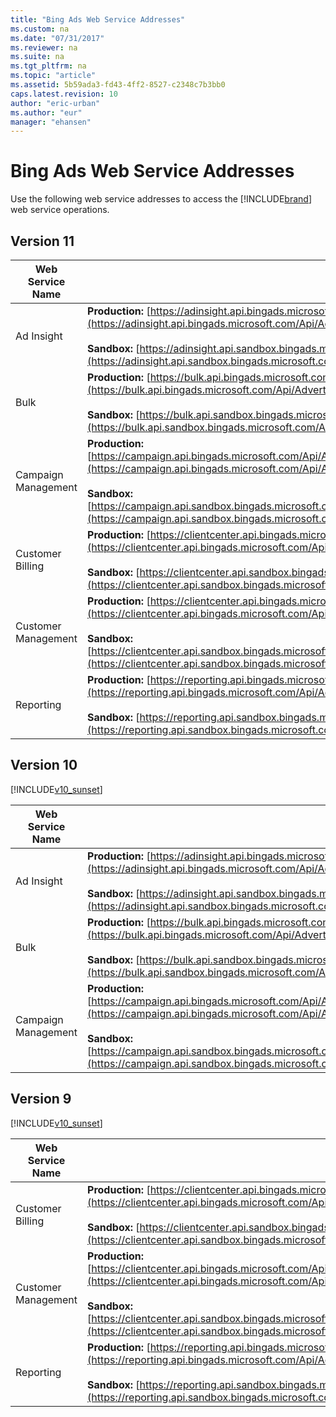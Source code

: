 ```yaml
---
title: "Bing Ads Web Service Addresses"
ms.custom: na
ms.date: "07/31/2017"
ms.reviewer: na
ms.suite: na
ms.tgt_pltfrm: na
ms.topic: "article"
ms.assetid: 5b59ada3-fd43-4ff2-8527-c2348c7b3bb0
caps.latest.revision: 10
author: "eric-urban"
ms.author: "eur"
manager: "ehansen"
---
```

# Bing Ads Web Service Addresses
Use the following web service addresses to access the [!INCLUDE[brand](../docset-overview/includes/brand.md)] web service operations.

## <a name="version10"></a>Version 11

|Web Service Name|Service Endpoints|
|--------------------|---------------------|
|Ad Insight|**Production:** [https://adinsight.api.bingads.microsoft.com/Api/Advertiser/AdInsight/v11/AdInsightService.svc](https://adinsight.api.bingads.microsoft.com/Api/Advertiser/AdInsight/v11/AdInsightService.svc)<br /><br />**Sandbox:** [https://adinsight.api.sandbox.bingads.microsoft.com/Api/Advertiser/AdInsight/v11/AdInsightService.svc](https://adinsight.api.sandbox.bingads.microsoft.com/Api/Advertiser/AdInsight/v11/AdInsightService.svc)|
|Bulk|**Production:** [https://bulk.api.bingads.microsoft.com/Api/Advertiser/CampaignManagement/v11/BulkService.svc](https://bulk.api.bingads.microsoft.com/Api/Advertiser/CampaignManagement/v11/BulkService.svc)<br /><br />**Sandbox:** [https://bulk.api.sandbox.bingads.microsoft.com/Api/Advertiser/CampaignManagement/v11/BulkService.svc](https://bulk.api.sandbox.bingads.microsoft.com/Api/Advertiser/CampaignManagement/v11/BulkService.svc)|
|Campaign Management|**Production:** [https://campaign.api.bingads.microsoft.com/Api/Advertiser/CampaignManagement/v11/CampaignManagementService.svc](https://campaign.api.bingads.microsoft.com/Api/Advertiser/CampaignManagement/v11/CampaignManagementService.svc)<br /><br />**Sandbox:** [https://campaign.api.sandbox.bingads.microsoft.com/Api/Advertiser/CampaignManagement/v11/CampaignManagementService.svc](https://campaign.api.sandbox.bingads.microsoft.com/Api/Advertiser/CampaignManagement/v11/CampaignManagementService.svc)|
|Customer Billing|**Production:** [https://clientcenter.api.bingads.microsoft.com/Api/Billing/v11/CustomerBillingService.svc](https://clientcenter.api.bingads.microsoft.com/Api/Billing/v11/CustomerBillingService.svc)<br /><br />**Sandbox:** [https://clientcenter.api.sandbox.bingads.microsoft.com/Api/Billing/v11/CustomerBillingService.svc](https://clientcenter.api.sandbox.bingads.microsoft.com/Api/Billing/v11/CustomerBillingService.svc)|
|Customer Management|**Production:** [https://clientcenter.api.bingads.microsoft.com/Api/CustomerManagement/v11/CustomerManagementService.svc](https://clientcenter.api.bingads.microsoft.com/Api/CustomerManagement/v11/CustomerManagementService.svc)<br /><br />**Sandbox:** [https://clientcenter.api.sandbox.bingads.microsoft.com/Api/CustomerManagement/v11/CustomerManagementService.svc](https://clientcenter.api.sandbox.bingads.microsoft.com/Api/CustomerManagement/v11/CustomerManagementService.svc)|
|Reporting|**Production:** [https://reporting.api.bingads.microsoft.com/Api/Advertiser/Reporting/v11/ReportingService.svc](https://reporting.api.bingads.microsoft.com/Api/Advertiser/Reporting/v11/ReportingService.svc)<br /><br />**Sandbox:** [https://reporting.api.sandbox.bingads.microsoft.com/Api/Advertiser/Reporting/v11/ReportingService.svc](https://reporting.api.sandbox.bingads.microsoft.com/Api/Advertiser/Reporting/v11/ReportingService.svc)|

## <a name="version10"></a>Version 10
[!INCLUDE[v10_sunset](../docset-overview/includes/v10_sunset.md)]

|Web Service Name|Service Endpoints|
|--------------------|---------------------|
|Ad Insight|**Production:** [https://adinsight.api.bingads.microsoft.com/Api/Advertiser/AdInsight/v10/AdInsightService.svc](https://adinsight.api.bingads.microsoft.com/Api/Advertiser/AdInsight/v10/AdInsightService.svc)<br /><br />**Sandbox:** [https://adinsight.api.sandbox.bingads.microsoft.com/Api/Advertiser/AdInsight/v10/AdInsightService.svc](https://adinsight.api.sandbox.bingads.microsoft.com/Api/Advertiser/AdInsight/v10/AdInsightService.svc)|
|Bulk|**Production:** [https://bulk.api.bingads.microsoft.com/Api/Advertiser/CampaignManagement/v10/BulkService.svc](https://bulk.api.bingads.microsoft.com/Api/Advertiser/CampaignManagement/v10/BulkService.svc)<br /><br />**Sandbox:** [https://bulk.api.sandbox.bingads.microsoft.com/Api/Advertiser/CampaignManagement/v10/BulkService.svc](https://bulk.api.sandbox.bingads.microsoft.com/Api/Advertiser/CampaignManagement/v10/BulkService.svc)|
|Campaign Management|**Production:** [https://campaign.api.bingads.microsoft.com/Api/Advertiser/CampaignManagement/v10/CampaignManagementService.svc](https://campaign.api.bingads.microsoft.com/Api/Advertiser/CampaignManagement/v10/CampaignManagementService.svc)<br /><br />**Sandbox:** [https://campaign.api.sandbox.bingads.microsoft.com/Api/Advertiser/CampaignManagement/v10/CampaignManagementService.svc](https://campaign.api.sandbox.bingads.microsoft.com/Api/Advertiser/CampaignManagement/v10/CampaignManagementService.svc)|

## <a name="version9"></a>Version 9
[!INCLUDE[v10_sunset](../docset-overview/includes/v10_sunset.md)]

|Web Service Name|Service Endpoints|
|--------------------|---------------------|
|Customer Billing|**Production:** [https://clientcenter.api.bingads.microsoft.com/Api/Billing/v9/CustomerBillingService.svc](https://clientcenter.api.bingads.microsoft.com/Api/Billing/v9/CustomerBillingService.svc)<br /><br />**Sandbox:** [https://clientcenter.api.sandbox.bingads.microsoft.com/Api/Billing/v9/CustomerBillingService.svc](https://clientcenter.api.sandbox.bingads.microsoft.com/Api/Billing/v9/CustomerBillingService.svc)|
|Customer Management|**Production:** [https://clientcenter.api.bingads.microsoft.com/Api/CustomerManagement/v9/CustomerManagementService.svc](https://clientcenter.api.bingads.microsoft.com/Api/CustomerManagement/v9/CustomerManagementService.svc)<br /><br />**Sandbox:** [https://clientcenter.api.sandbox.bingads.microsoft.com/Api/CustomerManagement/v9/CustomerManagementService.svc](https://clientcenter.api.sandbox.bingads.microsoft.com/Api/CustomerManagement/v9/CustomerManagementService.svc)|
|Reporting|**Production:** [https://reporting.api.bingads.microsoft.com/Api/Advertiser/Reporting/v9/ReportingService.svc](https://reporting.api.bingads.microsoft.com/Api/Advertiser/Reporting/v9/ReportingService.svc)<br /><br />**Sandbox:** [https://reporting.api.sandbox.bingads.microsoft.com/Api/Advertiser/Reporting/v9/ReportingService.svc](https://reporting.api.sandbox.bingads.microsoft.com/Api/Advertiser/Reporting/v9/ReportingService.svc)|
